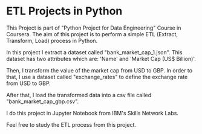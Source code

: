 # ETL Projects in Python
<p>This Project is part of "Python Project for Data Engineering" Course in Coursera. The aim of this project is to perform a simple ETL (Extract, Transform, Load) process in Python.</p>
<p>In this project I extract a dataset called "bank_market_cap_1.json". This dataset has two attributes which are: 'Name' and 'Market Cap (US$ Billion)'.</p>
<p>Then, I transform the value of the market cap from USD to GBP. In order to that, I use a dataset called "exchange_rates" to define the exchange rate from USD to GBP.</p>
<p>After that, I load the transformed data into a csv file called "bank_market_cap_gbp.csv".</p>
<p>I do this project in Jupyter Notebook from IBM's Skills Network Labs.</p>
<p>Feel free to study the ETL process from this project.</p>
